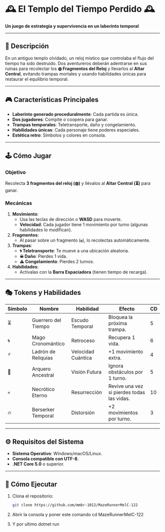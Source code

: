 # 🕰️ El Templo del Tiempo Perdido 🕰️  
**Un juego de estrategia y supervivencia en un laberinto temporal**  

---

## 📜 Descripción  
En un antiguo templo olvidado, un reloj místico que controlaba el flujo del tiempo ha sido destruido. Dos aventureros deberán adentrarse en sus ruinas para recolectar los **◍ Fragmentos del Reloj** y llevarlos al **Altar Central**, evitando trampas mortales y usando habilidades únicas para restaurar el equilibrio temporal.  

---

## 🎮 Características Principales  
- **Laberinto generado proceduralmente**: Cada partida es única.  
- **Dos jugadores**: Compite o coopera para ganar.  
- **Trampas temporales**: Teletransporte, daño y congelamiento.  
- **Habilidades únicas**: Cada personaje tiene poderes especiales.  
- **Estética retro**: Símbolos y colores en consola.  

---

## 🕹️ Cómo Jugar  
### Objetivo  
Recolecta **3 fragmentos del reloj (◍)** y llévalos al **Altar Central (⏳)** para ganar.  

### Mecánicas  
1. **Movimiento**:  
   - Usa las teclas de dirección o **WASD** para moverte.  
   - **Velocidad**: Cada jugador tiene 1 movimiento por turno (algunas habilidades lo modifican).  
2. **Fragmentos**:  
   - Al pasar sobre un fragmento (`◍`), lo recolectas automáticamente.  
3. **Trampas**:  
   - **🌀 Teletransporte**: Te mueve a una ubicación aleatoria.  
   - **☠ Daño**: Pierdes 1 vida.  
   - **⚠ Congelamiento**: Pierdes 2 turnos.  
4. **Habilidades**:  
   - Actívalas con la **Barra Espaciadora** (tienen tiempo de recarga).  

---

## 🎭 Tokens y Habilidades  
| Símbolo | Nombre               | Habilidad              | Efecto                              | CD  |  
|---------|----------------------|------------------------|-------------------------------------|-----|  
| ⏳      | Guerrero del Tiempo  | Escudo Temporal        | Bloquea la próxima trampa.          | 5   |  
| 🌀      | Mago Cronomántico    | Retroceso              | Recupera 1 vida.                    | 6   |  
| ⚡      | Ladrón de Reliquias  | Velocidad Cuántica     | +1 movimiento extra.                | 4   |  
| 🏹      | Arquero Ancestral    | Visión Futura          | Ignora obstáculos por 1 turno.      | 5   |  
| 💀      | Necrótico Eterno     | Resurrección           | Revive una vez si pierdes todas las vidas. | 10 |  
| 🔥      | Berserker Temporal   | Distorsión             | +2 movimientos por turno.           | 3   |  

---

## ⚙️ Requisitos del Sistema  
- **Sistema Operativo**: Windows/macOS/Linux.  
- **Consola compatible con UTF-8**.  
- **.NET Core 5.0** o superior.  

---

## 🚀 Cómo Ejecutar  
1. Clona el repositorio:  
   ```bash  
   git clone https://github.com/mmbr-1012/MazeRunnerMelC-122 

2. Abrir la consola y poner este comando cd MazeRunnerMelC-122

3. Y por ultimo dotnet run   